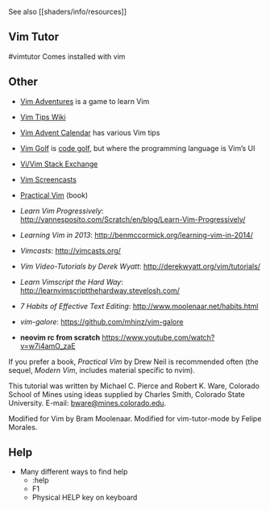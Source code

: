 See also [[shaders/info/resources]]
## Vim Tutor
#vimtutor
Comes installed with vim

## Other
-   [Vim Adventures](https://vim-adventures.com/) is a game to learn Vim
-   [Vim Tips Wiki](http://vim.wikia.com/wiki/Vim_Tips_Wiki)
-   [Vim Advent Calendar](https://vimways.org/2019/) has various Vim tips
-   [Vim Golf](http://www.vimgolf.com/) is [code golf](https://en.wikipedia.org/wiki/Code_golf), but where the programming language is Vim’s UI
-   [Vi/Vim Stack Exchange](https://vi.stackexchange.com/)
-   [Vim Screencasts](http://vimcasts.org/)
-   [Practical Vim](https://pragprog.com/titles/dnvim2/) (book)

- *Learn Vim Progressively*:
  http://yannesposito.com/Scratch/en/blog/Learn-Vim-Progressively/
- *Learning Vim in 2013*:
  http://benmccormick.org/learning-vim-in-2014/
- *Vimcasts*:
  http://vimcasts.org/
- *Vim Video-Tutorials by Derek Wyatt*:
  http://derekwyatt.org/vim/tutorials/
- *Learn Vimscript the Hard Way*:
  http://learnvimscriptthehardway.stevelosh.com/
- *7 Habits of Effective Text Editing*:
  http://www.moolenaar.net/habits.html
- *vim-galore*:
  https://github.com/mhinz/vim-galore
- **neovim rc from scratch**
  https://www.youtube.com/watch?v=w7i4amO_zaE

If you prefer a book, *Practical Vim* by Drew Neil is recommended often
(the sequel, *Modern Vim*, includes material specific to nvim).

This tutorial was written by Michael C. Pierce and Robert K. Ware, Colorado
School of Mines using ideas supplied by Charles Smith, Colorado State
University. E-mail: bware@mines.colorado.edu.

Modified for Vim by Bram Moolenaar.
Modified for vim-tutor-mode by Felipe Morales.

## Help
- Many different ways to find help
	- :help
	- F1
	- Physical HELP key on keyboard
